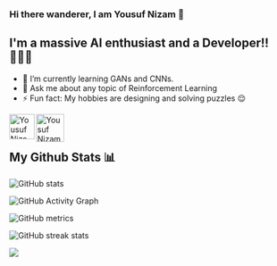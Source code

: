 ### Hi there wanderer, I am Yousuf Nizam 👋
## I'm a massive AI enthusiast and a Developer!! 👨🏻‍💻

- 🌱 I’m currently learning GANs and CNNs.
- 💬 Ask me about any topic of Reinforcement Learning
- ⚡ Fun fact: My hobbies are designing and solving puzzles 😌

<a href="https://www.linkedin.com/in/yousufnizam">
  <img align="left" alt="Yousuf Nizam - LinkedIn" width="45px" src="https://upload.wikimedia.org/wikipedia/commons/thumb/e/e9/Linkedin_icon.svg/256px-Linkedin_icon.svg.png"/>
</a>
<a href="https://twitter.com/yousuf_nzm">
  <img align="left" alt="Yousuf Nizam - Twitter" width="50px" src="https://upload.wikimedia.org/wikipedia/sco/9/9f/Twitter_bird_logo_2012.svg"/>
</a>
<br><br>

## My Github Stats 📊

![GitHub stats](https://github-readme-stats.vercel.app/api?username=yousufnzm&show_icons=true&theme=radical)  

![GitHub Activity Graph](https://activity-graph.herokuapp.com/graph?username=yousufnzm)  

![GitHub metrics](https://metrics.lecoq.io/yousufnzm)  

![GitHub streak stats](https://github-readme-streak-stats.herokuapp.com/?user=yousufnzm&theme=radical)  

![](https://komarev.com/ghpvc/?username=yousufnzm&color=blueviolet&label=PROFILE+VIEWS&style=plastic)
